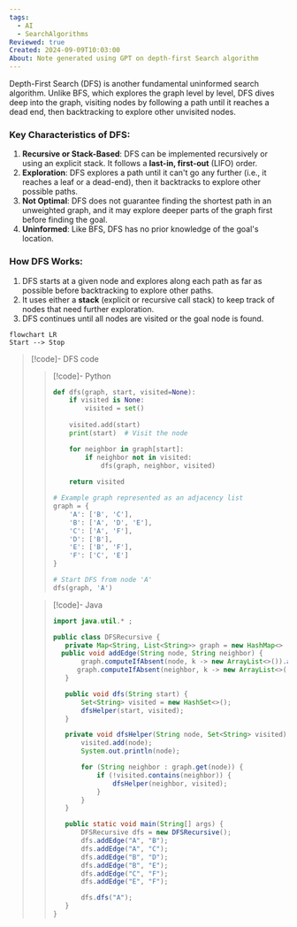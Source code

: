 ```yaml
---
tags:
  - AI
  - SearchAlgorithms
Reviewed: true
Created: 2024-09-09T10:03:00
About: Note generated using GPT on depth-first Search algorithm
---
```

Depth-First Search (DFS) is another fundamental uninformed search algorithm. Unlike BFS, which explores the graph level by level, DFS dives deep into the graph, visiting nodes by following a path until it reaches a dead end, then backtracking to explore other unvisited nodes.

### Key Characteristics of DFS:

1. **Recursive or Stack-Based**: DFS can be implemented recursively or using an explicit stack. It follows a **last-in, first-out** (LIFO) order.
2. **Exploration**: DFS explores a path until it can't go any further (i.e., it reaches a leaf or a dead-end), then it backtracks to explore other possible paths.
3. **Not Optimal**: DFS does not guarantee finding the shortest path in an unweighted graph, and it may explore deeper parts of the graph first before finding the goal.
4. **Uninformed**: Like BFS, DFS has no prior knowledge of the goal's location.

### How DFS Works:

1. DFS starts at a given node and explores along each path as far as possible before backtracking to explore other paths.
2. It uses either a **stack** (explicit or recursive call stack) to keep track of nodes that need further exploration.
3. DFS continues until all nodes are visited or the goal node is found.



```memaid
flowchart LR
Start --> Stop

```




















> [!code]- DFS code
> 
> > [!code]- Python
> > ```python
> > def dfs(graph, start, visited=None):
> >     if visited is None:
> >         visited = set()
> >     
> >     visited.add(start)
> >     print(start)  # Visit the node
> > 
> >     for neighbor in graph[start]:
> >         if neighbor not in visited:
> >             dfs(graph, neighbor, visited)
> >     
> >     return visited
> > 
> > # Example graph represented as an adjacency list
> > graph = {
> >     'A': ['B', 'C'],
> >     'B': ['A', 'D', 'E'],
> >     'C': ['A', 'F'],
> >     'D': ['B'],
> >     'E': ['B', 'F'],
> >     'F': ['C', 'E']
> > }
> > 
> > # Start DFS from node 'A'
> > dfs(graph, 'A')
> > 
> 
> > [!code]- Java
> > ```java
> > import java.util.* ;
> > 
> > public class DFSRecursive {
> >    private Map<String, List<String>> graph = new HashMap<> ();
>  >   public void addEdge(String node, String neighbor) {
>  >        graph.computeIfAbsent(node, k -> new ArrayList<>()).add(neighbor);
>  >       graph.computeIfAbsent(neighbor, k -> new ArrayList<>()).add(node); 
>  >    }
>  >
>  >    public void dfs(String start) {
>  >        Set<String> visited = new HashSet<>();
>  >        dfsHelper(start, visited);
>  >    }
>  >
>  >    private void dfsHelper(String node, Set<String> visited) {
>  >        visited.add(node);
>  >        System.out.println(node);
>  >
>  >        for (String neighbor : graph.get(node)) {
>  >            if (!visited.contains(neighbor)) {
>  >                dfsHelper(neighbor, visited);
>  >            }
>  >        }
>  >    }
>  >
>  >    public static void main(String[] args) {
>  >        DFSRecursive dfs = new DFSRecursive();
>  >        dfs.addEdge("A", "B");
>  >        dfs.addEdge("A", "C");
>  >        dfs.addEdge("B", "D");
>  >        dfs.addEdge("B", "E");
>  >        dfs.addEdge("C", "F");
>  >        dfs.addEdge("E", "F");
>  >
>  >        dfs.dfs("A");
>  >    }
>  > }
>  > ```
>  






